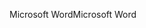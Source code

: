 <span data-ttu-id="2de3c-101">Microsoft Word</span><span class="sxs-lookup"><span data-stu-id="2de3c-101">Microsoft Word</span></span>